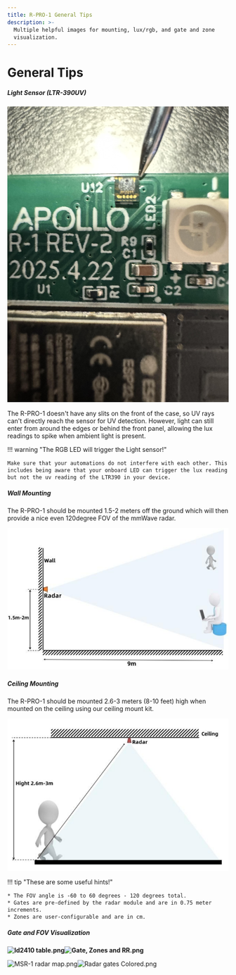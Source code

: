 ```yaml
---
title: R-PRO-1 General Tips
description: >-
  Multiple helpful images for mounting, lux/rgb, and gate and zone
  visualization.
---
```

# General Tips

##### **Light Sensor (LTR-390UV)**

![20240514_123742.jpg](../../../assets/rpro-ltr-390.jpg)

The R-PRO-1 doesn't have any slits on the front of the case, so UV rays can't directly reach the sensor for UV detection. However, light can still enter from around the edges or behind the front panel, allowing the lux readings to spike when ambient light is present.

!!! warning "The RGB LED will trigger the Light sensor!"

    Make sure that your automations do not interfere with each other. This includes being aware that your onboard LED can trigger the lux reading but not the uv reading of the LTR390 in your device.

##### **Wall Mounting**

The R-PRO-1 should be mounted 1.5-2 meters off the ground which will then provide a nice even 120degree FOV of the mmWave radar.

![ld2410_mounting_hor-1.jpeg](../../../assets/ld2412-wall-mount-radar-cone.png)

##### **Ceiling Mounting**

The R-PRO-1 should be mounted 2.6-3 meters (8-10 feet) high when mounted on the ceiling using our ceiling mount kit.

![LD2410 Gates.png](../../../assets/ld2412-ceiling-mount-radar-cone.png)

!!! tip "These are some useful hints!"

    * The FOV angle is -60 to 60 degrees - 120 degrees total.
    * Gates are pre-defined by the radar module and are in 0.75 meter increments.
    * Zones are user-configurable and are in cm.

##### **Gate and FOV Visualization**

**![ld2410 table.png](../assets/ld2410-table.png)![Gate, Zones and RR.png](../assets/gate-zones-and-rr.png)**

![MSR-1 radar map.png](../assets/msr-1-radar-map.png)![Radar gates Colored.png](../assets/radar-gates-colored.png)

#####